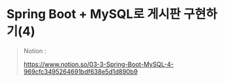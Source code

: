 # Spring Boot + MySQL로 게시판 구현하기(4)

> Notion : 
>
> https://www.notion.so/03-3-Spring-Boot-MySQL-4-969cfc3495264691bdf638e5d1d890b9